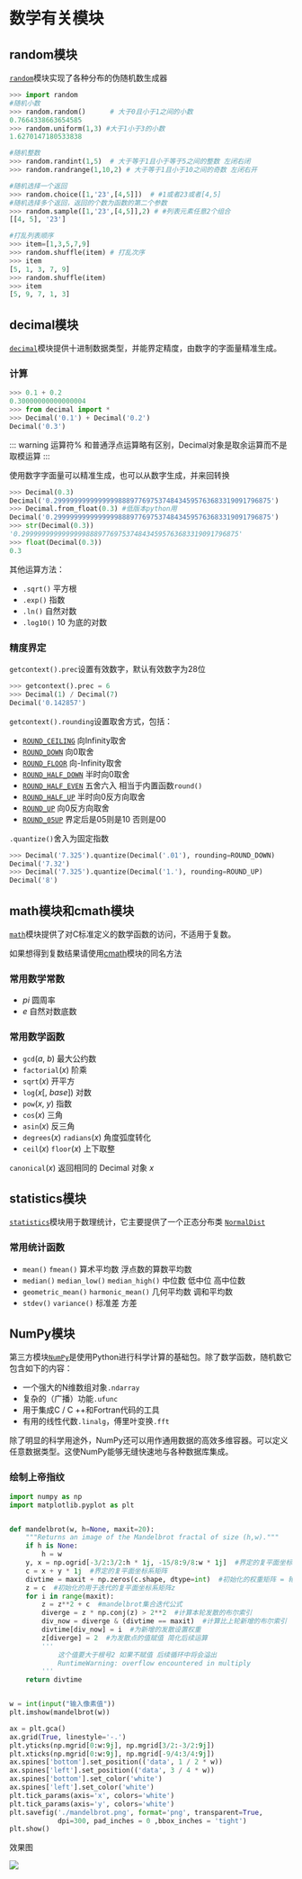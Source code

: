 # 数学有关模块



## random模块

[`random`](https://docs.python.org/zh-cn/3/library/random.html)模块实现了各种分布的伪随机数生成器

```python
>>> import random
#随机小数
>>> random.random()      # 大于0且小于1之间的小数
0.7664338663654585
>>> random.uniform(1,3) #大于1小于3的小数
1.6270147180533838

#随机整数
>>> random.randint(1,5)  # 大于等于1且小于等于5之间的整数 左闭右闭
>>> random.randrange(1,10,2) # 大于等于1且小于10之间的奇数 左闭右开

#随机选择一个返回
>>> random.choice([1,'23',[4,5]])  # #1或者23或者[4,5]
#随机选择多个返回，返回的个数为函数的第二个参数
>>> random.sample([1,'23',[4,5]],2) # #列表元素任意2个组合
[[4, 5], '23']

#打乱列表顺序
>>> item=[1,3,5,7,9]
>>> random.shuffle(item) # 打乱次序
>>> item
[5, 1, 3, 7, 9]
>>> random.shuffle(item)
>>> item
[5, 9, 7, 1, 3]
```



## decimal模块

[`decimal`](https://docs.python.org/zh-cn/3/library/decimal.html)模块提供十进制数据类型，并能界定精度，由数字的字面量精准生成。

### 计算

```python
>>> 0.1 + 0.2
0.30000000000000004
>>> from decimal import *
>>> Decimal('0.1') + Decimal('0.2')
Decimal('0.3')
```



::: warning 运算符%
和普通浮点运算略有区别，Decimal对象是取余运算而不是取模运算
:::



使用数字字面量可以精准生成，也可以从数字生成，并来回转换

```python
>>> Decimal(0.3)
Decimal('0.299999999999999988897769753748434595763683319091796875')
>>> Decimal.from_float(0.3) #低版本python用
Decimal('0.299999999999999988897769753748434595763683319091796875')
>>> str(Decimal(0.3))
'0.299999999999999988897769753748434595763683319091796875'
>>> float(Decimal(0.3))
0.3
```

其他运算方法：

- `.sqrt()`    平方根
- `.exp()`    指数
- `.ln()`    自然对数
- `.log10()`    10 为底的对数



### 精度界定

`getcontext().prec`设置有效数字，默认有效数字为28位

```python
>>> getcontext().prec = 6
>>> Decimal(1) / Decimal(7)
Decimal('0.142857')
```

`getcontext().rounding`设置取舍方式，包括：

-  [`ROUND_CEILING`](https://docs.python.org/zh-cn/3/library/decimal.html#decimal.ROUND_CEILING)     向Infinity取舍
-  [`ROUND_DOWN`](https://docs.python.org/zh-cn/3/library/decimal.html#decimal.ROUND_DOWN)     向0取舍
-  [`ROUND_FLOOR`](https://docs.python.org/zh-cn/3/library/decimal.html#decimal.ROUND_FLOOR)     向-Infinity取舍
-  [`ROUND_HALF_DOWN`](https://docs.python.org/zh-cn/3/library/decimal.html#decimal.ROUND_HALF_DOWN)    半时向0取舍
-  [`ROUND_HALF_EVEN`](https://docs.python.org/zh-cn/3/library/decimal.html#decimal.ROUND_HALF_EVEN)     五舍六入    相当于内置函数`round()`
-  [`ROUND_HALF_UP`](https://docs.python.org/zh-cn/3/library/decimal.html#decimal.ROUND_HALF_UP)     半时向0反方向取舍
-  [`ROUND_UP`](https://docs.python.org/zh-cn/3/library/decimal.html#decimal.ROUND_UP)     向0反方向取舍
-  [`ROUND_05UP`](https://docs.python.org/zh-cn/3/library/decimal.html#decimal.ROUND_05UP)    界定后是05则是10 否则是00

`.quantize()`舍入为固定指数

```python
>>> Decimal('7.325').quantize(Decimal('.01'), rounding=ROUND_DOWN)
Decimal('7.32')
>>> Decimal('7.325').quantize(Decimal('1.'), rounding=ROUND_UP)
Decimal('8')
```



## math模块和cmath模块

[`math`](https://docs.python.org/zh-cn/3/library/math.html)模块提供了对C标准定义的数学函数的访问，不适用于复数。

如果想得到复数结果请使用[cmath](https://docs.python.org/zh-cn/3/library/cmath.html)模块的同名方法

### 常用数学常数

- *pi*    圆周率
- *e*    自然对数底数

### 常用数学函数

- `gcd`(*a*, *b*)    最大公约数
- `factorial`(*x*)    阶乘
- `sqrt`(*x*)    开平方
- `log`(*x*[, *base*])    对数
- `pow`(*x*, *y*)    指数
- `cos`(*x*)    三角
- `asin`(*x*)    反三角
- `degrees`(*x*)    `radians`(*x*)    角度弧度转化
- `ceil`(*x*)    `floor`(*x*)    上下取整

`canonical`(*x*)    返回相同的 Decimal 对象 *x*



## statistics模块

[`statistics`](https://docs.python.org/zh-cn/3/library/statistics.html)模块用于数理统计，它主要提供了一个正态分布类 [`NormalDist`](https://docs.python.org/zh-cn/3/library/statistics.html#statistics.NormalDist)

### 常用统计函数

- `mean()`    `fmean()`    算术平均数    浮点数的算数平均数
- `median()`    `median_low()`    `median_high()`   中位数 低中位 高中位数
- `geometric_mean()`    `harmonic_mean()`    几何平均数    调和平均数
- `stdev()`    `variance()`    标准差    方差



## NumPy模块

第三方模块[`NumPy`](https://www.numpy.org.cn/alopecia/#预防脱发食物)是使用Python进行科学计算的基础包。除了数学函数，随机数它包含如下的内容：

- 一个强大的N维数组对象`.ndarray`
- 复杂的（广播）功能`.ufunc`
- 用于集成C / C ++和Fortran代码的工具
- 有用的线性代数`.linalg`，傅里叶变换`.fft` 

除了明显的科学用途外，NumPy还可以用作通用数据的高效多维容器。可以定义任意数据类型。这使NumPy能够无缝快速地与各种数据库集成。

### 绘制上帝指纹

```python
import numpy as np
import matplotlib.pyplot as plt


def mandelbrot(w, h=None, maxit=20):
    """Returns an image of the Mandelbrot fractal of size (h,w)."""
    if h is None:
        h = w
    y, x = np.ogrid[-3/2:3/2:h * 1j, -15/8:9/8:w * 1j]  #界定的复平面坐标系的横纵轴
    c = x + y * 1j  #界定的复平面坐标系矩阵
    divtime = maxit + np.zeros(c.shape, dtype=int)  #初始化的权重矩阵 = 轮数+零矩阵
    z = c  #初始化的用于迭代的复平面坐标系矩阵z
    for i in range(maxit):
        z = z**2 + c  #mandelbrot集合迭代公式
        diverge = z * np.conj(z) > 2**2  #计算本轮发散的布尔索引
        div_now = diverge & (divtime == maxit)  #计算比上轮新增的布尔索引
        divtime[div_now] = i  #为新增的发散设置权重
        z[diverge] = 2  #为发散点的值赋值 简化后续运算
        '''
            这个值要大于根号2 如果不赋值 后续循环中将会溢出
            RuntimeWarning: overflow encountered in multiply
        '''
    return divtime


w = int(input("输入像素值"))
plt.imshow(mandelbrot(w))

ax = plt.gca()
ax.grid(True, linestyle='-.')
plt.yticks(np.mgrid[0:w:9j], np.mgrid[3/2:-3/2:9j])
plt.xticks(np.mgrid[0:w:9j], np.mgrid[-9/4:3/4:9j])
ax.spines['bottom'].set_position(('data', 1 / 2 * w))
ax.spines['left'].set_position(('data', 3 / 4 * w))
ax.spines['bottom'].set_color('white')
ax.spines['left'].set_color('white')
plt.tick_params(axis='x', colors='white')
plt.tick_params(axis='y', colors='white')
plt.savefig('./mandelbrot.png', format='png', transparent=True,
            dpi=300, pad_inches = 0 ,bbox_inches = 'tight')
plt.show()
```

效果图

![](../.vuepress/public/img/mandelbrot.jpg)

